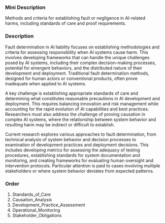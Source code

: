 ### Mini Description

Methods and criteria for establishing fault or negligence in AI-related harms, including standards of care and proof requirements.

### Description

Fault determination in AI liability focuses on establishing methodologies and criteria for assessing responsibility when AI systems cause harm. This involves developing frameworks that can handle the unique challenges posed by AI systems, including their complex decision-making processes, potential for emergent behaviors, and the distributed nature of their development and deployment. Traditional fault determination methods, designed for human actors or conventional products, often prove inadequate when applied to AI systems.

A key challenge is establishing appropriate standards of care and determining what constitutes reasonable precautions in AI development and deployment. This requires balancing innovation and risk management while accounting for the rapid evolution of AI capabilities and best practices. Researchers must also address the challenge of proving causation in complex AI systems, where the relationship between system behavior and resulting harm may be indirect or difficult to establish.

Current research explores various approaches to fault determination, from technical analysis of system behavior and decision processes to examination of development practices and deployment decisions. This includes developing metrics for assessing the adequacy of testing procedures, establishing standards for system documentation and monitoring, and creating frameworks for evaluating human oversight and intervention protocols. Particular attention is paid to cases involving multiple stakeholders or where system behavior deviates from expected patterns.

### Order

1. Standards_of_Care
2. Causation_Analysis
3. Development_Practice_Assessment
4. Operational_Monitoring
5. Stakeholder_Obligations
